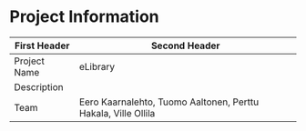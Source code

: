 # Project Information

| First Header       | Second Header                               |
| ------------------ | ------------------------------------------- |
| Project Name              | eLibrary |
| Description        |                           |
| Team | Eero Kaarnalehto, Tuomo Aaltonen, Perttu Hakala, Ville Ollila                                |
